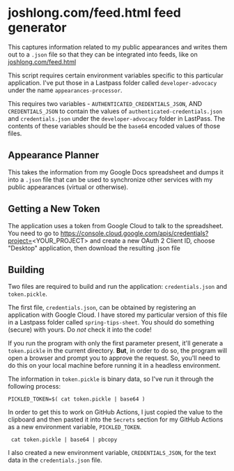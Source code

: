 # joshlong.com/feed.html feed generator 

This captures information related to my public appearances and writes them out to a `.json` file so that they can be integrated into feeds, like on [joshlong.com/feed.html](https://joshlong.com/feed.html)

This script requires certain environment variables specific to this particular application. I've put those in a Lastpass folder called `developer-advocacy` under the name `appearances-processor`. 

This requires two variables - `AUTHENTICATED_CREDENTIALS_JSON`, AND `CREDENTIALS_JSON` to contain the values of `authenticated-credentials.json` and `credentials.json` under the `developer-advocacy` folder in LastPass. The contents of these variables should be the `base64` encoded values of those files. 




## Appearance Planner 

This takes the information from my Google Docs spreadsheet and dumps it into a `.json` file that can be used to synchronize other services with my public appearances (virtual or otherwise). 

## Getting a New Token

The application uses a token from Google Cloud to talk to the spreadsheet. You need to go to https://console.cloud.google.com/apis/credentials?project=<YOUR_PROJECT> and create a new OAuth 2 Client ID, choose "Desktop" application, then download the resulting .json file



## Building 

Two files are required to build and run the application: `credentials.json` and `token.pickle`.

The first file, `credentials.json`, can be obtained by registering an application with Google Cloud. 
I have stored my particular version of this file in a Lastpass folder called `spring-tips-sheet`. You should do something (secure) with yours. Do _not_ check it into the code!  

If you run the program with only the first parameter present, it'll generate a `token.pickle` in the current directory. **But**, in order to do so, the program will open a browser and prompt you to approve the request. So, you'll need to do this on your local machine before running it in a headless environment.

The information in `token.pickle` is binary data, so I've run it through the following process:

```shell 
PICKLED_TOKEN=$( cat token.pickle | base64 ) 
```

In order to get this to work on GitHub Actions, I just copied the value to the clipboard and then pasted it into the `Secrets` section for my GitHub Actions as a new environment variable, `PICKLED_TOKEN`.  

```shell 
 cat token.pickle | base64 | pbcopy
```

I also created a new environment variable, `CREDENTIALS_JSON`, for the text data in the `credentials.json` file. 

